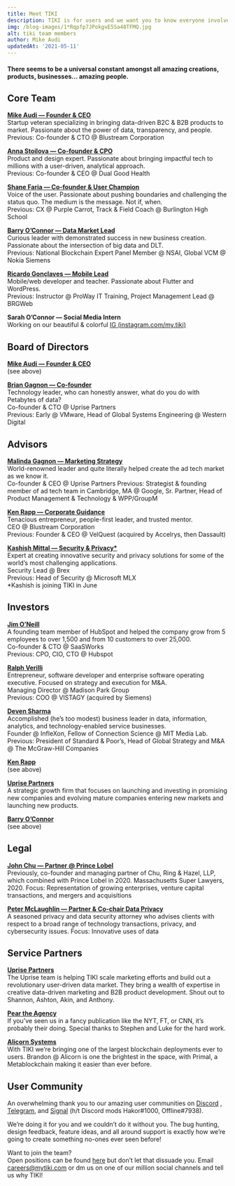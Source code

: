 ```yaml
---
title: Meet TIKI
description: TIKI is for users and we want you to know everyone involved. Together we’re going to take back our data.
img: /blog-images/1*Rqpfp7JPokgvE5Sa48TFMQ.jpg
alt: tiki team members
author: Mike Audi
updatedAt: '2021-05-11'
---
```

#### There seems to be a universal constant amongst all amazing creations, products, businesses… amazing people.

## Core Team

**[Mike Audi — Founder & CEO](https://www.linkedin.com/in/maudi/)**  
Startup veteran specializing in bringing data-driven B2C & B2B products to market. Passionate about the power of data,
transparency, and people.  
Previous: Co-founder & CTO @ Blustream Corporation

**[Anna Stoilova — Co-founder & CPO](https://www.linkedin.com/in/annastoilova/)**  
Product and design expert. Passionate about bringing impactful tech to millions with a user-driven, analytical
approach.  
Previous: Co-founder & CEO @ Dual Good Health

**[Shane Faria — Co-founder & User Champion](https://www.linkedin.com/in/shane-faria-263a0b178/)**  
Voice of the user. Passionate about pushing boundaries and challenging the status quo. The medium is the message. Not
if, when.  
Previous: CX @ Purple Carrot, Track & Field Coach @ Burlington High School

**[Barry O’Connor — Data Market Lead](https://www.linkedin.com/in/barryoconnor/)**  
Curious leader with demonstrated success in new business creation. Passionate about the intersection of big data and
DLT.  
Previous: National Blockchain Expert Panel Member @ NSAI, Global VCM @ Nokia Siemens

**[Ricardo Gonçlaves — Mobile Lead](https://www.linkedin.com/in/ricardolg/)**  
Mobile/web developer and teacher. Passionate about Flutter and WordPress.  
Previous: Instructor @ ProWay IT Training, Project Management Lead @ BRGWeb

**Sarah O’Connor — Social Media Intern**  
Working on our beautiful & colorful [IG (instagram.com/my.tiki)](https://instagram.com/my.tiki)

## Board of Directors

**[Mike Audi — Founder & CEO](https://www.linkedin.com/in/maudi/)**  
(see above)

**[Brian Gagnon — Co-founder](https://www.linkedin.com/in/bmgagnon/)**  
Technology leader, who can honestly answer, what do you do with Petabytes of data?  
Co-founder & CTO @ Uprise Partners  
Previous: Early @ VMware, Head of Global Systems Engineering @ Western Digital

## Advisors

**[Malinda Gagnon — Marketing Strategy](https://www.linkedin.com/in/malindagagnon/)**  
World-renowned leader and quite literally helped create the ad tech market as we know it.  
Co-founder & CEO @ Uprise Partners Previous: Strategist & founding member of ad tech team in Cambridge, MA @ Google, Sr.
Partner, Head of Product Management & Technology & WPP/GroupM

**[Ken Rapp — Corporate Guidance](https://www.linkedin.com/in/ken-rapp-b922766/)**  
Tenacious entrepreneur, people-first leader, and trusted mentor.  
CEO @ Blustream Corporation  
Previous: Founder & CEO @ VelQuest (acquired by Accelrys, then Dassault)

**[Kashish Mittal — Security & Privacy*](https://www.linkedin.com/in/kashishmittalcmu/)**  
Expert at creating innovative security and privacy solutions for some of the world’s most challenging applications.  
Security Lead @ Brex  
Previous: Head of Security @ Microsoft MLX  
*Kashish is joining TIKI in June

## Investors

**[Jim O’Neill](https://www.hubspot.com/company/advisory-board/jim-oneill)**  
A founding team member of HubSpot and helped the company grow from 5 employees to over 1,500 and from 10 customers to
over 25,000.  
Co-founder & CTO @ SaaSWorks  
Previous: CPO, CIO, CTO @ Hubspot

**[Ralph Verilli](https://www.madisonparkgrp.com/team)**  
Entrepreneur, software developer and enterprise software operating executive. Focused on strategy and execution for
M&A.  
Managing Director @ Madison Park Group  
Previous: COO @ VISTAGY (acquired by Siemens)

**[Deven Sharma](https://en.wikipedia.org/wiki/Deven_Sharma)**  
Accomplished (he’s too modest) business leader in data, information, analytics, and technology-enabled service
businesses.  
Founder @ InfleXon, Fellow of Connection Science @ MIT Media Lab.  
Previous: President of Standard & Poor’s, Head of Global Strategy and M&A @ The McGraw-Hill Companies

**[Ken Rapp](https://www.linkedin.com/in/ken-rapp-b922766/)**  
(see above)

**[Uprise Partners](https://www.uprisepartners.com)**  
A strategic growth firm that focuses on launching and investing in promising new companies and evolving mature companies
entering new markets and launching new products.

**[Barry O’Connor](https://www.linkedin.com/in/barryoconnor/)**  
(see above)

## Legal

**[John Chu — Partner @ Prince Lobel](https://princelobel.com/professional/john-h-chu/)**  
Previously, co-founder and managing partner of Chu, Ring & Hazel, LLP, which combined with Prince Lobel in 2020.
Massachusetts Super Lawyers, 2020. Focus: Representation of growing enterprises, venture capital transactions, and
mergers and acquisitions

**[Peter McLaughlin — Partner & Co-chair Data Privacy](https://princelobel.com/professional/peter-f-mclaughlin/)**  
A seasoned privacy and data security attorney who advises clients with respect to a broad range of technology
transactions, privacy, and cybersecurity issues. Focus: Innovative uses of data

## Service Partners

**[Uprise Partners](https://www.uprisepartners.com)**  
The Uprise team is helping TIKI scale marketing efforts and build out a revolutionary user-driven data market. They
bring a wealth of expertise in creative data-driven marketing and B2B product development. Shout out to Shannon, Ashton,
Akin, and Anthony.

**[Pear the Agency](https://peartheagency.com)**  
If you’ve seen us in a fancy publication like the NYT, FT, or CNN, it’s probably their doing. Special thanks to Stephen
and Luke for the hard work.

**[Alicorn Systems](https://www.alicorn.systems)**  
With TIKI we’re bringing one of the largest blockchain deployments ever to users. Brandon @ Alicorn is one the brightest
in the space, with Primal, a Metablockchain making it easier than ever before.

## User Community

An overwhelming thank you to our amazing user communities on [Discord](https://discord.com/invite/evjYQq48Be)
, [Telegram](https://t.me/mytikiapp),
and [Signal](https://signal.group/#CjQKIA66Eq2VHecpcCd-cu-dziozMRSH3EuQdcZJNyMOYNi5EhC0coWtjWzKQ1dDKEjMqhkP) (h/t
Discord mods Hakor#1000, Offline#7938).

We’re doing it for you and we couldn’t do it without you. The bug hunting, design feedback, feature ideas, and all
around support is exactly how we’re going to create something no-ones ever seen before!

Want to join the team?  
Open positions can be found [here](https://angel.co/company/mytiki/jobs) but don’t let that dissuade you.
Email [careers@mytiki.com](mailto:careers@mytiki.com) or dm us on one of our million social channels and tell us why
TIKI!
